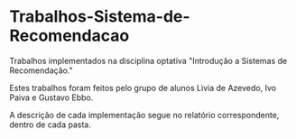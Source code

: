 # Trabalhos-Sistema-de-Recomendacao
Trabalhos implementados na disciplina optativa "Introdução a Sistemas de Recomendação."

Estes trabalhos foram feitos pelo grupo de alunos Lìvia de Azevedo, Ivo Paiva e Gustavo Ebbo.

A descrição de cada implementação segue no relatório correspondente, dentro de cada pasta.
